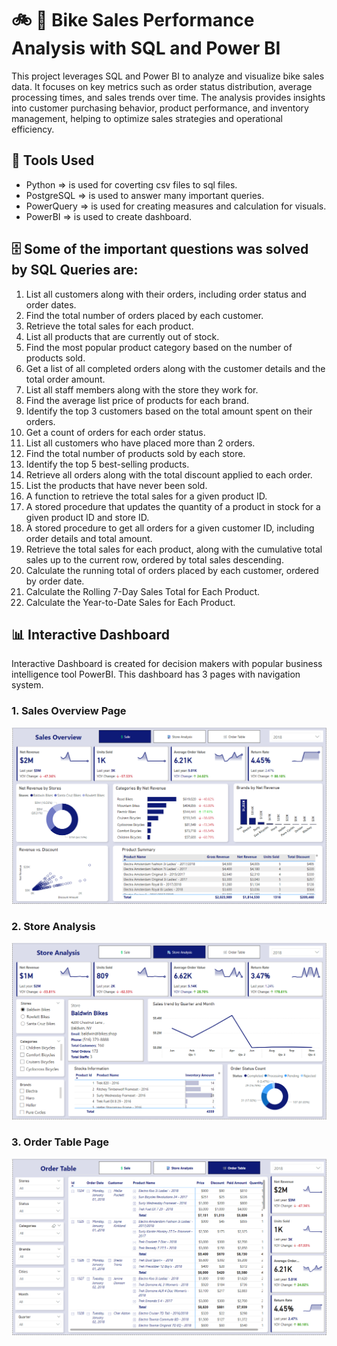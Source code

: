# 🚲 🏪 Bike Sales Performance Analysis with SQL and Power BI

This project leverages SQL and Power BI to analyze and visualize bike sales data. It focuses on key metrics such as order status distribution, average processing times, and sales trends over time. The analysis provides insights into customer purchasing behavior, product performance, and inventory management, helping to optimize sales strategies and operational efficiency.

## 🔨 Tools Used

- Python => is used for coverting csv files to sql files.
- PostgreSQL => is used to answer many important queries.
- PowerQuery => is used for creating measures and calculation for visuals.
- PowerBI => is used to create dashboard.

## 🗄️ Some of the important questions was solved by SQL Queries are:

1. List all customers along with their orders, including order status and order dates.
2. Find the total number of orders placed by each customer.
3. Retrieve the total sales for each product.
4. List all products that are currently out of stock.
5. Find the most popular product category based on the number of products sold.
6. Get a list of all completed orders along with the customer details and the total order amount.
7. List all staff members along with the store they work for.
8. Find the average list price of products for each brand.
9. Identify the top 3 customers based on the total amount spent on their orders.
10. Get a count of orders for each order status.
11. List all customers who have placed more than 2 orders.
12. Find the total number of products sold by each store.
13. Identify the top 5 best-selling products.
14. Retrieve all orders along with the total discount applied to each order.
15. List the products that have never been sold.
16. A function to retrieve the total sales for a given product ID.
17. A stored procedure that updates the quantity of a product in stock for a given product ID and store ID.
18. A stored procedure to get all orders for a given customer ID, including order details and total amount.
19. Retrieve the total sales for each product, along with the cumulative total sales up to the current row, ordered by total sales descending.
20. Calculate the running total of orders placed by each customer, ordered by order date.
21. Calculate the Rolling 7-Day Sales Total for Each Product.
22. Calculate the Year-to-Date Sales for Each Product.

## 📊 Interactive Dashboard

Interactive Dashboard is created for decision makers with popular business intelligence tool PowerBI. This dashboard has 3 pages with navigation system.

### 1. Sales Overview Page

![Sales Page](Sales.png)

### 2. Store Analysis

![Sales Page](Stores.png)

### 3. Order Table Page

![Sales Page](Order.png)
